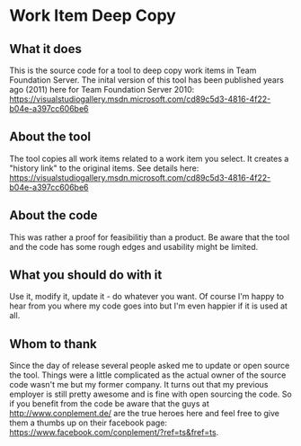 # Work Item Deep Copy

## What it does
This is the source code for a tool to deep copy work items in Team Foundation Server.
The inital version of this tool has been published years ago (2011) here for Team Foundation Server 2010: https://visualstudiogallery.msdn.microsoft.com/cd89c5d3-4816-4f22-b04e-a397cc606be6 

## About the tool
The tool copies all work items related to a work item you select. It creates a "history link" to the original items. See details here: https://visualstudiogallery.msdn.microsoft.com/cd89c5d3-4816-4f22-b04e-a397cc606be6 

## About the code
This was rather a proof for feasibilitiy than a product. Be aware that the tool and the code has some rough edges and usability might be limited. 

## What you should do with it
Use it, modify it, update it - do whatever you want. Of course I'm happy to hear from you where my code goes into but I'm even happier if it is used at all.

## Whom to thank
Since the day of release several people asked me to update or open source the tool. Things were a little complicated as the actual owner of the source code wasn't me but my former company. 
It turns out that my previous employer is still pretty awesome and is fine with open sourcing the code. So if you benefit from the code be aware that the guys at http://www.conplement.de/ are the true heroes here and feel free to give them a thumbs up on their facebook page: https://www.facebook.com/conplement/?ref=ts&fref=ts.

